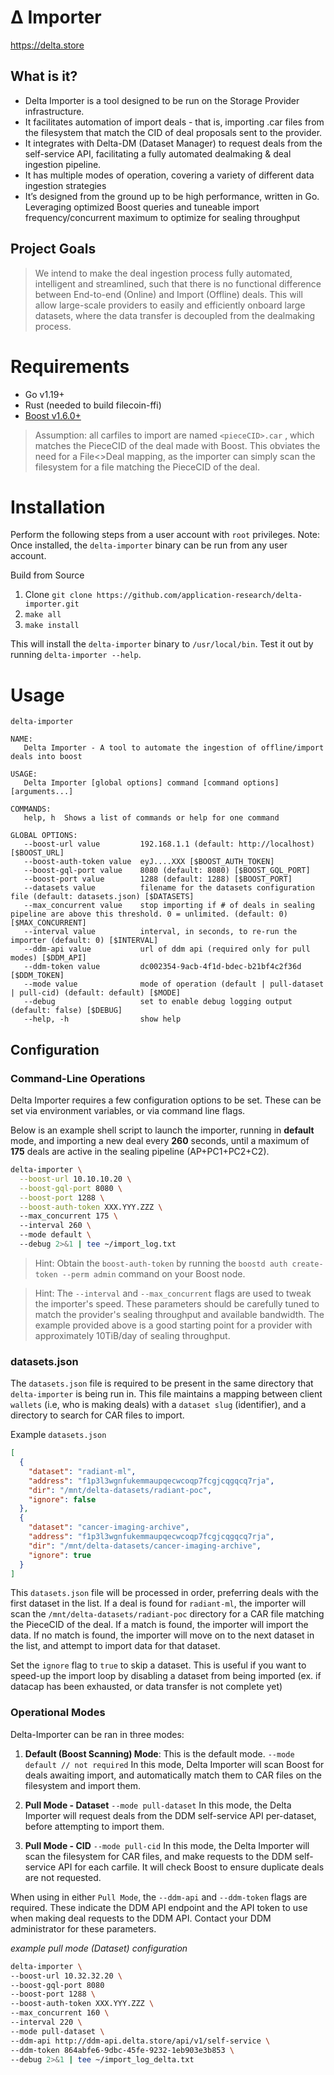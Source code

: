 # Δ Importer
https://delta.store

## What is it?
- Delta Importer is a tool designed to be run on the Storage Provider infrastructure.
- It facilitates automation of import deals - that is, importing .car files from the filesystem that match the CID of deal proposals sent to the provider.
- It integrates with Delta-DM (Dataset Manager) to request deals from the self-service API, facilitating a fully automated dealmaking & deal ingestion pipeline.
- It has multiple modes of operation, covering a variety of different data ingestion strategies
- It’s designed from the ground up to be high performance, written in Go. Leveraging optimized Boost queries and tuneable import frequency/concurrent maximum to optimize for sealing throughput

## Project Goals
> We intend to make the deal ingestion process fully automated, intelligent and streamlined, such that there is no functional difference between End-to-end (Online) and Import (Offline) deals.
> This will allow large-scale providers to easily and efficiently onboard large datasets, where the data transfer is decoupled from the dealmaking process.

# Requirements
- Go v1.19+
- Rust (needed to build filecoin-ffi)
- [Boost v1.6.0+](https://github.com/filecoin-project/boost)

> Assumption: all carfiles to import are named `<pieceCID>.car` , which matches the PieceCID of the deal made with Boost.
> This obviates the need for a File<>Deal mapping, as the importer can simply scan the filesystem for a file matching the PieceCID of the deal.

# Installation

Perform the following steps from a user account with `root` privileges. Note: Once installed, the `delta-importer` binary can be run from any user account.

Build from Source
1. Clone `git clone https://github.com/application-research/delta-importer.git` 
2. `make all`
3. `make install`

This will install the `delta-importer` binary to `/usr/local/bin`. Test it out by running `delta-importer --help`.

# Usage

`delta-importer`

```
NAME:
   Delta Importer - A tool to automate the ingestion of offline/import deals into boost

USAGE:
   Delta Importer [global options] command [command options] [arguments...]

COMMANDS:
   help, h  Shows a list of commands or help for one command

GLOBAL OPTIONS:
   --boost-url value         192.168.1.1 (default: http://localhost) [$BOOST_URL]
   --boost-auth-token value  eyJ....XXX [$BOOST_AUTH_TOKEN]
   --boost-gql-port value    8080 (default: 8080) [$BOOST_GQL_PORT]
   --boost-port value        1288 (default: 1288) [$BOOST_PORT]
   --datasets value          filename for the datasets configuration file (default: datasets.json) [$DATASETS]
   --max_concurrent value    stop importing if # of deals in sealing pipeline are above this threshold. 0 = unlimited. (default: 0) [$MAX_CONCURRENT]
   --interval value          interval, in seconds, to re-run the importer (default: 0) [$INTERVAL]
   --ddm-api value           url of ddm api (required only for pull modes) [$DDM_API]
   --ddm-token value         dc002354-9acb-4f1d-bdec-b21bf4c2f36d [$DDM_TOKEN]
   --mode value              mode of operation (default | pull-dataset | pull-cid) (default: default) [$MODE]
   --debug                   set to enable debug logging output (default: false) [$DEBUG]
   --help, -h                show help
```


## Configuration

### Command-Line Operations
Delta Importer requires a few configuration options to be set. These can be set via environment variables, or via command line flags.

Below is an example shell script to launch the importer, running in **default** mode, and importing a new deal every **260** seconds, until a maximum of **175** deals are active in the sealing pipeline (AP+PC1+PC2+C2).

```bash
delta-importer \
  --boost-url 10.10.10.20 \
  --boost-gql-port 8080 \
  --boost-port 1288 \
  --boost-auth-token XXX.YYY.ZZZ \ 
  --max_concurrent 175 \ 
  --interval 260 \ 
  --mode default \ 
  --debug 2>&1 | tee ~/import_log.txt 
```

> Hint: Obtain the `boost-auth-token` by running the `boostd auth create-token --perm admin` command on your Boost node.

> Hint: The `--interval` and `--max_concurrent` flags are used to tweak the importer's speed. These parameters should be carefully tuned to match the provider's sealing throughput and available bandwidth. The example provided above is a good starting point for a provider with approximately 10TiB/day of sealing throughput.

### datasets.json
The `datasets.json` file is required to be present in the same directory that `delta-importer` is being run in. This file maintains a mapping between client `wallets` (i.e, who is making deals) with a `dataset slug` (identifier), and a directory to search for CAR files to import.

Example `datasets.json`
```json
[
  {
    "dataset": "radiant-ml",
    "address": "f1p3l3wgnfukemmaupqecwcoqp7fcgjcqgqcq7rja",
    "dir": "/mnt/delta-datasets/radiant-poc",
    "ignore": false
  },
  {
    "dataset": "cancer-imaging-archive",
    "address": "f1p3l3wgnfukemmaupqecwcoqp7fcgjcqgqcq7rja",
    "dir": "/mnt/delta-datasets/cancer-imaging-archive",
    "ignore": true
  }
]
```

This `datasets.json` file will be processed in order, preferring deals with the first dataset in the list. If a deal is found for `radiant-ml`, the importer will scan the `/mnt/delta-datasets/radiant-poc` directory for a CAR file matching the PieceCID of the deal. If a match is found, the importer will import the data. If no match is found, the importer will move on to the next dataset in the list, and attempt to import data for that dataset.

Set the `ignore` flag to `true` to skip a dataset. This is useful if you want to speed-up the import loop by disabling a dataset from being imported (ex. if datacap has been exhausted, or data transfer is not complete yet)

### Operational Modes
Delta-Importer can be ran in three modes:

1. **Default (Boost Scanning) Mode**: This is the default mode. 
`--mode default // not required`
In this mode, Delta Importer will scan Boost for deals awaiting import, and automatically match them to CAR files on the filesystem and import them.

2. **Pull Mode - Dataset**
`--mode pull-dataset`
In this mode, the Delta Importer will request deals from the DDM self-service API per-dataset, before attempting to import them. 

3. **Pull Mode - CID**
`--mode pull-cid`
In this mode, the Delta Importer will scan the filesystem for CAR files, and make requests to the DDM self-service API for each carfile.
It will check Boost to ensure duplicate deals are not requested.

When using in either `Pull Mode`, the `--ddm-api` and `--ddm-token` flags are required. These indicate the DDM API endpoint and the API token to use when making deal requests to the DDM API. Contact your DDM administrator for these parameters.

*example pull mode (Dataset) configuration*
```bash
delta-importer \
--boost-url 10.32.32.20 \
--boost-gql-port 8080
--boost-port 1288 \
--boost-auth-token XXX.YYY.ZZZ \ 
--max_concurrent 160 \
--interval 220 \
--mode pull-dataset \
--ddm-api http://ddm-api.delta.store/api/v1/self-service \
--ddm-token 864abfe6-9dbc-45fe-9232-1eb903e3b853 \
--debug 2>&1 | tee ~/import_log_delta.txt
```